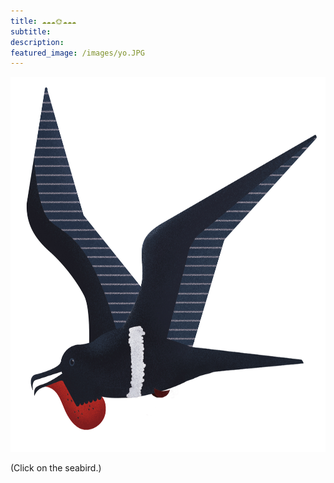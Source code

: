 ```yaml
---
title: ☁️☁️☁️🌞☁️☁️☁️
subtitle: 
description: 
featured_image: /images/yo.JPG
---
```


<p align="center">
<a href="https://github.com/javierbioblanco/javierbioblanco.github.io/raw/master/documents/javierBlanco_CV.pdf" class="image fit" type="application/pdf"><img src="images/fregataAriel.jpg" width="600" height="600" alt=""></a>
</p>

(Click on the seabird.)